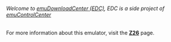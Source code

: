 ###### Welcome to [emuDownloadCenter (EDC)](https://github.com/PhoenixInteractiveNL/emuDownloadCenter/wiki/), EDC is a side project of [emuControlCenter](https://github.com/PhoenixInteractiveNL/emuControlCenter/wiki/)

For more information about this emulator, visit the [**Z26**](https://github.com/PhoenixInteractiveNL/emuDownloadCenter/wiki/Emulator-z26#menu) page.
